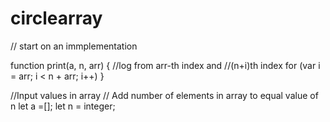 # circlearray
// start on an immplementation 

function print(a, n, arr)
    {
    //log from arr-th index and
    //(n+i)th index
 for (var i = arr; i < n + arr; i++)
     }
  
  //Input values in array
  // Add number of elements in array to equal value of n
    let a =[];
    let n = integer;
 
    
 

